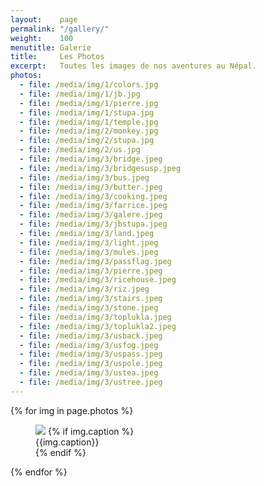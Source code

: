 ```yaml
---
layout:    page
permalink: "/gallery/"
weight:    100
menutitle: Galerie
title:     Les Photos
excerpt:   Toutes les images de nos aventures au Népal.
photos: 
  - file: /media/img/1/colors.jpg
  - file: /media/img/1/jb.jpg
  - file: /media/img/1/pierre.jpg
  - file: /media/img/1/stupa.jpg
  - file: /media/img/1/temple.jpg
  - file: /media/img/2/monkey.jpg
  - file: /media/img/2/stupa.jpg
  - file: /media/img/2/us.jpg
  - file: /media/img/3/bridge.jpeg
  - file: /media/img/3/bridgesusp.jpeg
  - file: /media/img/3/bus.jpeg
  - file: /media/img/3/butter.jpeg
  - file: /media/img/3/cooking.jpeg
  - file: /media/img/3/farrice.jpeg
  - file: /media/img/3/galere.jpeg
  - file: /media/img/3/jbstupa.jpeg
  - file: /media/img/3/land.jpeg
  - file: /media/img/3/light.jpeg
  - file: /media/img/3/mules.jpeg
  - file: /media/img/3/passflag.jpeg
  - file: /media/img/3/pierre.jpeg
  - file: /media/img/3/ricehouse.jpeg
  - file: /media/img/3/riz.jpeg
  - file: /media/img/3/stairs.jpeg
  - file: /media/img/3/stone.jpeg
  - file: /media/img/3/toplukla.jpeg
  - file: /media/img/3/toplukla2.jpeg
  - file: /media/img/3/usback.jpeg
  - file: /media/img/3/usfog.jpeg
  - file: /media/img/3/uspass.jpeg
  - file: /media/img/3/uspole.jpeg
  - file: /media/img/3/ustea.jpeg
  - file: /media/img/3/ustree.jpeg
---
```


<div class="album">
  {% for img in page.photos %}
   <figure>
      <img src="{{ img.file }}" />
      {% if img.caption %}
      <figcaption>{{img.caption}}</figcaption>
      {% endif %}
   </figure>
  {% endfor %}
</div>
